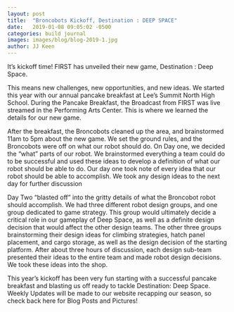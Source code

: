 ```yaml
---
layout: post
title:  "Broncobots Kickoff, Destination : DEEP SPACE"
date:   2019-01-08 09:05:02 -0500
categories: build journal
images: images/blog/blog-2019-1.jpg
author: JJ Keen
---
```


It’s kickoff time! FIRST has unveiled their new game, Destination : Deep Space. 

This means new challenges, new opportunities, and new ideas. We started this year with our annual pancake breakfast at Lee’s Summit North High School. During the Pancake Breakfast, the Broadcast from FIRST was live streamed in the Performing Arts Center. This is where we learned the details for our new game.

After the breakfast, the Broncobots cleaned up the area, and brainstormed 11am to 5pm about the new game. We set the ground rules, and the Broncobots were off on what our robot should do. On Day one, we decided the “what” parts of our robot. We brainstormed everything a team could do to be successful and used these ideas to develop a definition of what our robot should be able to do. Our day one took note of every idea that our robot should be able to accomplish. We took any design ideas to the next day for further discussion

Day Two “blasted off” into the gritty details of what the Broncobot robot should accomplish. We had three different robot design groups, and one group dedicated to game strategy. This group would ultimately decide a critical role in our gameplay of Deep Space, as well as a definite design decision that would affect the other design teams. The other three groups brainstorming their design ideas for climbing strategies, hatch panel placement, and cargo storage, as well as the design decision of the starting platform. After about three hours of discussion, each design sub-team presented their ideas to the entire team and made robot design decisions. We took these ideas into the shop.  

This year’s kickoff has been very fun starting with a successful pancake breakfast and blasting us off ready to tackle Destination: Deep Space. Weekly Updates will be made to our website recapping our season, so check back here for Blog Posts and Pictures!
